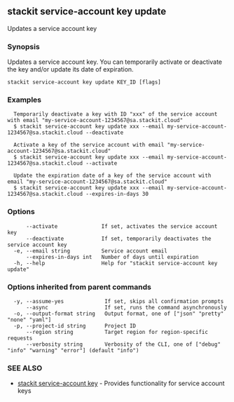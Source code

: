 ## stackit service-account key update

Updates a service account key

### Synopsis

Updates a service account key.
You can temporarily activate or deactivate the key and/or update its date of expiration.

```
stackit service-account key update KEY_ID [flags]
```

### Examples

```
  Temporarily deactivate a key with ID "xxx" of the service account with email "my-service-account-1234567@sa.stackit.cloud"
  $ stackit service-account key update xxx --email my-service-account-1234567@sa.stackit.cloud --deactivate

  Activate a key of the service account with email "my-service-account-1234567@sa.stackit.cloud"
  $ stackit service-account key update xxx --email my-service-account-1234567@sa.stackit.cloud --activate

  Update the expiration date of a key of the service account with email "my-service-account-1234567@sa.stackit.cloud"
  $ stackit service-account key update xxx --email my-service-account-1234567@sa.stackit.cloud --expires-in-days 30
```

### Options

```
      --activate              If set, activates the service account key
      --deactivate            If set, temporarily deactivates the service account key
  -e, --email string          Service account email
      --expires-in-days int   Number of days until expiration
  -h, --help                  Help for "stackit service-account key update"
```

### Options inherited from parent commands

```
  -y, --assume-yes             If set, skips all confirmation prompts
      --async                  If set, runs the command asynchronously
  -o, --output-format string   Output format, one of ["json" "pretty" "none" "yaml"]
  -p, --project-id string      Project ID
      --region string          Target region for region-specific requests
      --verbosity string       Verbosity of the CLI, one of ["debug" "info" "warning" "error"] (default "info")
```

### SEE ALSO

* [stackit service-account key](./stackit_service-account_key.md)	 - Provides functionality for service account keys

